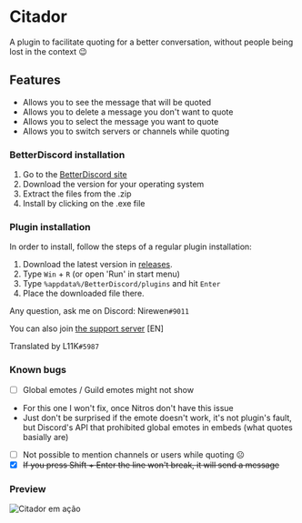 # Citador
A plugin to facilitate quoting for a better conversation, without people being lost in the context :wink:

## Features
- Allows you to see the message that will be quoted
- Allows you to delete a message you don't want to quote
- Allows you to select the message you want to quote
- Allows you to switch servers or channels while quoting

### BetterDiscord installation

1. Go to the [BetterDiscord site](http://betterdiscord.net)
2. Download the version for your operating system
3. Extract the files from the .zip
4. Install by clicking on the .exe file

### Plugin installation

In order to install, follow the steps of a regular plugin installation:

1. Download the latest version in [releases](https://github.com/nirewen/Citador/releases).
2. Type `Win` + `R` (or open 'Run' in start menu)
3. Type `%appdata%/BetterDiscord/plugins` and hit `Enter`
4. Place the downloaded file there.

Any question, ask me on Discord: Nirewen`#9011`

You can also join [the support server](https://discord.gg/tQrdqKG) [EN]


Translated by L11K`#5987`

### Known bugs
- [ ] Global emotes / Guild emotes might not show
- For this one I won't fix, once Nitros don't have this issue
- Just don't be surprised if the emote doesn't work, it's not plugin's fault, but Discord's API
  that prohibited global emotes in embeds (what quotes basially are)
- [ ] Not possible to mention channels or users while quoting ☹
- [x] ~~If you press Shift + Enter the line won't break, it will send a message~~

### Preview
![Citador em ação](http://nirewen.s-ul.eu/02Tcv6ZT.gif)
